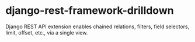 django-rest-framework-drilldown
===============================

Django REST API extension enables chained relations, filters, field selectors, limit, offset, etc., via a single view.
